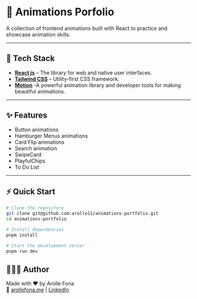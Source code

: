 # 🚀 Animations Porfolio

A collection of frontend animations built with React to practice and showcase animation skills.

---

## 🧰 Tech Stack

- [**React js**](https://react.dev/) – The library for web and native user interfaces.
- [**Tailwind CSS**](https://tailwindcss.com/) – Utility-first CSS framework.
- [**Motion**](https://motion.dev/) -A powerful animation library and developer tools for making beautiful animations.

---

## ✨ Features

- Button animations
- Hamburger Menus animations
- Card Flip animations
- Search animation
- SwipeCard
- PlayfulChips
- To Do List

---

## ⚡ Quick Start

```bash
# Clone the repository
git clone git@github.com:arolle11/animations-portfolio.git
cd animations-portfolio

# Install dependencies
pnpm install

# Start the development server
pnpm run dev

```

## 👩🏽‍💻 Author

Made with ❤️ by Arolle Fona  
🔗 [arollefona.me](https://arollefona.me) | [LinkedIn](https://www.linkedin.com/in/arolle-fona-300705188)
